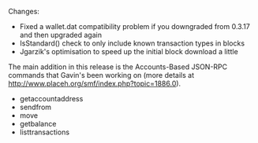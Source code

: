 Changes:
* Fixed a wallet.dat compatibility problem if you downgraded from 0.3.17 and then upgraded again
* IsStandard() check to only include known transaction types in blocks
* Jgarzik's optimisation to speed up the initial block download a little

The main addition in this release is the Accounts-Based JSON-RPC commands that Gavin's been working on (more details at http://www.placeh.org/smf/index.php?topic=1886.0).  
* getaccountaddress
* sendfrom
* move
* getbalance
* listtransactions
